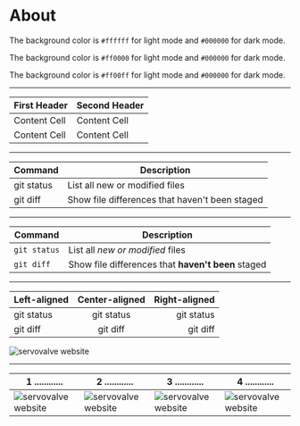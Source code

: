 # About


The background color is `#ffffff` for light mode and `#000000` for dark mode.

The background color is `#ff0000` for light mode and `#000000` for dark mode.

The background color is `#ff00ff` for light mode and `#000000` for dark mode.



****
| First Header  | Second Header |
| ------------- | ------------- |
| Content Cell  | Content Cell  |
| Content Cell  | Content Cell  |


****
| Command | Description |
| --- | --- |
| git status | List all new or modified files |
| git diff | Show file differences that haven't been staged |


****
| Command | Description |
| --- | --- |
| `git status` | List all *new or modified* files |
| `git diff` | Show file differences that **haven't been** staged |



****
| Left-aligned | Center-aligned | Right-aligned |
| :---         |     :---:      |          ---: |
| git status   | git status     | git status    |
| git diff     | git diff       | git diff      |


![servovalve website](https://www.servovalve.org/nova/img/hdr1.svg)

****
| 1 ............  | 2 ............   | 3 ............   | 4 ............   |
| --- | --- | --- | --- |
| ![servovalve website](https://www.servovalve.org/nova/img/hdr1.svg) | ![servovalve website](https://www.servovalve.org/nova/img/hdr1.svg) | ![servovalve website](https://www.servovalve.org/nova/img/hdr1.svg) | ![servovalve website](https://www.servovalve.org/nova/img/hdr1.svg) |
